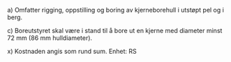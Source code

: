 a) Omfatter rigging, oppstilling og boring av kjerneborehull i utstøpt pel og i berg.

c) Boreutstyret skal være i stand til å bore ut en kjerne med diameter minst 72 mm (86 mm hulldiameter).

x) Kostnaden angis som rund sum. Enhet: RS

